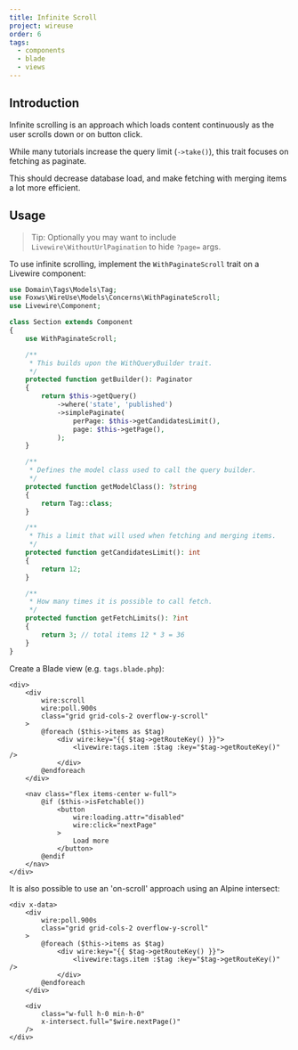 ```yaml
---
title: Infinite Scroll
project: wireuse
order: 6
tags:
  - components
  - blade
  - views
---
```


## Introduction

Infinite scrolling is an approach which loads content continuously as the user scrolls down or on button click.

While many tutorials increase the query limit (`->take()`), this trait focuses on fetching as paginate.

This should decrease database load, and make fetching with merging items a lot more efficient.

## Usage

> Tip: Optionally you may want to include `Livewire\WithoutUrlPagination` to hide `?page=` args.

To use infinite scrolling, implement the `WithPaginateScroll` trait on a Livewire component:

```php
use Domain\Tags\Models\Tag;
use Foxws\WireUse\Models\Concerns\WithPaginateScroll;
use Livewire\Component;

class Section extends Component
{
    use WithPaginateScroll;

    /**
     * This builds upon the WithQueryBuilder trait.
     */
    protected function getBuilder(): Paginator
    {
        return $this->getQuery()
            ->where('state', 'published')
            ->simplePaginate(
                perPage: $this->getCandidatesLimit(),
                page: $this->getPage(),
            );
    }

    /**
     * Defines the model class used to call the query builder.
     */
    protected function getModelClass(): ?string
    {
        return Tag::class;
    }

    /**
     * This a limit that will used when fetching and merging items.
     */
    protected function getCandidatesLimit(): int
    {
        return 12;
    }

    /**
     * How many times it is possible to call fetch.
     */
    protected function getFetchLimits(): ?int
    {
        return 3; // total items 12 * 3 = 36
    }
}
```

Create a Blade view (e.g. `tags.blade.php`):

```blade
<div>
    <div
        wire:scroll
        wire:poll.900s
        class="grid grid-cols-2 overflow-y-scroll"
    >
        @foreach ($this->items as $tag)
            <div wire:key="{{ $tag->getRouteKey() }}">
                <livewire:tags.item :$tag :key="$tag->getRouteKey()" />
            </div>
        @endforeach
    </div>

    <nav class="flex items-center w-full">
        @if ($this->isFetchable())
            <button
                wire:loading.attr="disabled"
                wire:click="nextPage"
            >
                Load more
            </button>
        @endif
    </nav>
</div>
```

It is also possible to use an 'on-scroll' approach using an Alpine intersect:

```blade
<div x-data>
    <div
        wire:poll.900s
        class="grid grid-cols-2 overflow-y-scroll"
    >
        @foreach ($this->items as $tag)
            <div wire:key="{{ $tag->getRouteKey() }}">
                <livewire:tags.item :$tag :key="$tag->getRouteKey()" />
            </div>
        @endforeach
    </div>

    <div
        class="w-full h-0 min-h-0"
        x-intersect.full="$wire.nextPage()"
    />
</div>
```

